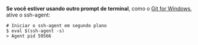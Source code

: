 **Se você estiver usando outro prompt de terminal**, como o [Git for Windows](https://git-for-windows.github.io/), ative o ssh-agent:
```shell
# Iniciar o ssh-agent em segundo plano
$ eval $(ssh-agent -s)
> Agent pid 59566
```

